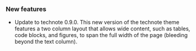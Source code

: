 ### New features

- Update to technote 0.9.0. This new version of the technote theme features a two column layout that allows wide content, such as tables, code blocks, and figures, to span the full width of the page (bleeding beyond the text column).
